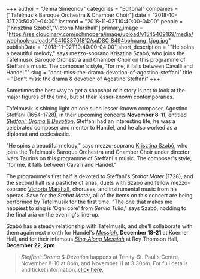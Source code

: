 +++
author = "Jenna Simeonov"
categories = "Editorial"
companies = ["Tafelmusik Baroque Orchestra & Chamber Choir"]
date = "2018-10-31T20:50:00-04:00"
lastmod = "2018-11-02T10:40:00-04:00"
people = ["Krisztina Szabó","Victoria Marshall"]
primary_image = "https://res.cloudinary.com/schmopera/image/upload/v1545409169/media/webhook-uploads/1541033701812/sqDSC_8494bohuang_f.jpg.jpg"
publishDate = "2018-11-02T10:40:00-04:00"
short_description = "&quot;He spins a beautiful melody,&quot; says mezzo-soprano Krisztina Szabó, who joins the Tafelmusik Baroque Orchestra and Chamber Choir on this programme of Steffani&#039;s music. The composer&#039;s style, &quot;for me, it falls between Cavalli and Handel.&quot;"
slug = "dont-miss-the-drama-devotion-of-agostino-steffani"
title = "Don&#039;t miss: the drama &amp; devotion of Agostino Steffani"
+++

Sometimes the best way to get a snapshot of history is not to look at the major figures of the time, but of their lesser-known contemporaries.

Tafelmusik is shining light on one such lesser-known composer, Agostino Steffani (1654-1728), in their upcoming concerts **November 8-11**, entitled [*Steffani: Drama & Devotion*](https://www.tafelmusik.org/concert-calendar/concert/steffani-drama-devotion). Steffani had an interesting life; he was a celebrated composer and mentor to Handel, and he also worked as a diplomat and ecclesiastic. 

"He spins a beautiful melody," says mezzo-soprano [Krisztina Szabó](/scene/people/krisztina-szabo/), who joins the Tafelmusik Baroque Orchestra and Chamber Choir under director Ivars Taurins on this programme of Steffani's music. The composer's style, "for me, it falls between Cavalli and Handel."

The programme's first half is devoted to Steffani's *Stabat Mater* (1728), and the second half is a pastiche of arias, duets with Szabó and fellow mezzo-soprano [Victoria Marshall](/scene/people/victoria-marshall/), choruses, and instrumental music from his operas. Save for the *Stabat Mater*, all of the items on this concert are being performed by Tafelmusik for the first time. "The one that makes me happiest to sing is 'Ogni core' from *Servio Tullo*," says Szabó, nodding to the final aria on the evening's line-up.

Szabó has a steady relationship with Tafelmusik, and she'll collaborate with them again next month for Handel's [*Messiah*](https://www.tafelmusik.org/concert-calendar/concert/handel-messiah-1), **December 18-21** at Koerner Hall, and for their infamous [*Sing-Along Messiah*](https://www.tafelmusik.org/concert-calendar/concert/sing-along-messiah-roy-thomson-hall) at Roy Thomson Hall, **December 22, 2pm**.

>*Steffani: Drama & Devotion* happens at Trinity-St. Paul's Centre, November 8-10 at 8pm, and November 11 at 3:30pm. For full details and ticket information, [click here.](https://www.tafelmusik.org/concert-calendar/concert/steffani-drama-devotion)
